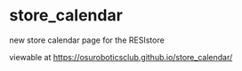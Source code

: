 # store_calendar
new store calendar page for the RESIstore

viewable at https://osuroboticsclub.github.io/store_calendar/